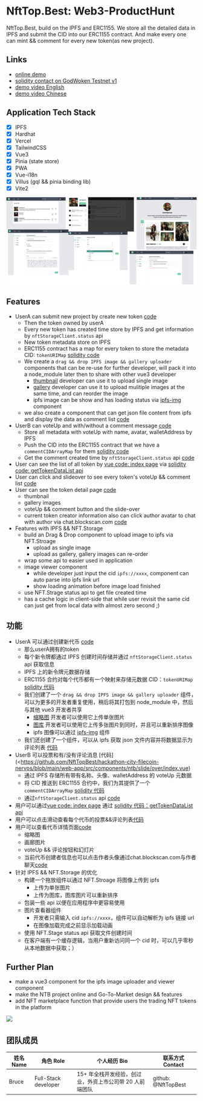 # NftTop.Best: Web3-ProductHunt

NftTop.Best, build on the IPFS and ERC1155.
We store all the detailed data in IPFS and submit the CID into our ERC1155 contract.
And make every one can mint && comment for every new token(as new project).

## Links

* [online demo](https://godwoken-testnet-v1.nfttop.best)
* [solidity contact on GodWoken Testnet v1](https://v1.betanet.gwscan.com/account/0xf6f3da45746f90d930b8affe792cdc22db7fa80ff42796e7265a32daf207fe29?search=0xe6903e124e5bdae8784674eb625f1c212efc789e)
* [demo video English](xxx)
* [demo video Chinese](yyy)

## Application Tech Stack

* [x] IPFS
* [x] Hardhat
* [x] Vercel
* [x] TailwindCSS
* [x] Vue3
* [x] Pinia (state store)
* [x] PWA
* [x] Vue-i18n
* [x] Villus (gql && pinia binding lib)
* [x] Vite2

<img src="./screenshot-1.png" />

## Features

* UserA can submit new project by create new token [code](https://github.com/NftTopBest/hackathon-city-filecoin-nervos/blob/main/web-app/src/pages/nfttop.best/submit.vue#L129)
  * Then the token owned by userA
  * Every new token has created time store by IPFS and get information by `nftStorageClient.status` api
  * New token metadata store on IPFS
  * ERC1155 contract has a map for every token to store the metadata CID: `tokenURIMap` [solidity code](https://github.com/NftTopBest/hackathon-city-filecoin-nervos/blob/main/solidity-contract/NFTList.sol#L45)
  * We create a `drag && drop IPFS image && gallery uploader` components that can be re-use for further developer, will pack it into a node_module later then to share with other vue3 developer
    * [thumbnail](https://github.com/NftTopBest/hackathon-city-filecoin-nervos/blob/main/web-app/src/components/FileUploader/thumbnail.vue) developer can use it to upload single image
    * [gallery](https://github.com/NftTopBest/hackathon-city-filecoin-nervos/blob/main/web-app/src/components/FileUploader/gallery.vue) developer can use it to upload mulitiple images at the same time, and can reorder the image
    * ipfs image can be show and has loading status via [ipfs-img](https://github.com/NftTopBest/hackathon-city-filecoin-nervos/blob/main/web-app/src/components/ipfs/img.vue) component
  * we also create a component that can get json file content from ipfs and display the data as comment list [code](https://github.com/NftTopBest/hackathon-city-filecoin-nervos/blob/main/web-app/src/components/ipfs/comments.vue)
* UserB can voteUp and with/without a comment message [code](https://github.com/NftTopBest/hackathon-city-filecoin-nervos/blob/main/web-app/src/components/ntb/slide/over/index.vue)
  * Store all metadata with voteUp with name, avatar, walletAddress by IPFS
  * Push the CID into the ERC1155 contract that we have a `commentCIDArrayMap` for them [solidity code](https://github.com/NftTopBest/hackathon-city-filecoin-nervos/blob/main/solidity-contract/NFTList.sol#L53)
  * Get the comment created time by `nftStorageClient.status` api [code](https://github.com/NftTopBest/hackathon-city-filecoin-nervos/blob/main/web-app/src/components/ipfs/comments.vue#L16)
* User can see the list of all token by [vue code: index page](https://github.com/NftTopBest/hackathon-city-filecoin-nervos/blob/main/web-app/src/pages/nfttop.best/index.vue#L34) via [solidity code: getTokenDataList api](https://github.com/NftTopBest/hackathon-city-filecoin-nervos/blob/main/solidity-contract/NFTList.sol#L60)
* User can click and slideover to see every token's voteUp && comment list [code](https://github.com/NftTopBest/hackathon-city-filecoin-nervos/blob/main/web-app/src/components/ntb/slide/over/index.vue)
* User can see the token detail page [code](https://github.com/NftTopBest/hackathon-city-filecoin-nervos/blob/main/web-app/src/pages/nfttop.best/%5BchainId%5D/%5BtokenId%5D.vue)
  * thumbnail
  * gallery images
  * voteUp && comment button and the slide-over
  * current token creator information also can click author avatar to chat with author via  chat.blockscan.com [code](https://github.com/NftTopBest/hackathon-city-filecoin-nervos/blob/main/web-app/src/pages/nfttop.best/%5BchainId%5D/%5BtokenId%5D.vue#L174)
* Features with IPFS && NFT.Storage
  * build an Drag & Drop component to upload image to ipfs via NFT.Stroage
    * upload as single image
    * upload as gallery, gallery images can re-order
  * wrap some api to easier used in application
  * image viewer component
    * while developer just input the cid `ipfs://xxxx`, component can auto parse into ipfs link url
    * show loading animation before image load finished
  * use NFT.Strage status api to get file created time
  * has a cache logic in client-side that while user revisit the same cid can just get from local data with almost zero second ;)

## 功能

* UserA 可以通过创建新代币 [code](https://github.com/NftTopBest/hackathon-city-filecoin-nervos/blob/main/web-app/src/pages/nfttop.best/submit.Vue#L129)
  * 那么userA拥有的token
  * 每个新令牌都通过 IPFS 创建时间存储并通过 `nftStorageClient.status` api 获取信息
  * IPFS 上的新令牌元数据存储
  * ERC1155 合约对每个代币都有一个映射来存储元数据 CID：`tokenURIMap` [solidity 代码](https://github.com/NftTopBest/hackathon-city-filecoin-nervos/blob/main/solidity-contract/NFTList.sol#L45)
  * 我们创建了一个 `drag && drop IPFS image && gallery uploader` 组件，可以为更多的开发者重复使用，稍后将其打包到 node_module 中，然后与其他 vue3 开发者共享
    * [缩略图](https://github.com/NftTopBest/hackathon-city-filecoin-nervos/blob/main/web-app/src/components/FileUploader/thumbnail.vue) 开发者可以使用它上传单张图片
    * [图库](https://github.com/NftTopBest/hackathon-city-filecoin-nervos/blob/main/web-app/src/components/FileUploader/gallery.vue) 开发者可以使用它上传多张图片到同时，并且可以重新排序图像
    * ipfs 图像可以通过 [ipfs-img](https://github.com/NftTopBest/hackathon-city-filecoin-nervos/blob/main/web-app/src/components/ipfs/img.vue) 组件
  * 我们还创建了一个组件，可以从 ipfs 获取 json 文件内容并将数据显示为评论列表 [代码](https://github.com/NftTopBest/hackathon-city-filecoin-nervos/blob/main/web-app/src/components/ipfs/comments.vue)
* UserB 可以投票和有/没有评论消息 [代码](<<https://github.com/NftTopBest/hackathon-city-filecoin-nervos/blob/main/web-app/src/components/ntb/slide/over/index.vue>)
  * 通过 IPFS 存储所有带有名称、头像、walletAddress 的 voteUp 元数据
  * 将 CID 推送到 ERC1155 合约中，我们为其提供了一个 `commentCIDArrayMap` [solidity 代码](https://github.com/NftTopBest/hackathon-city-filecoin-nervos/blob/main/solidity-contract/NFTList.溶胶#L53)
  * 通过`nftStorageClient.status` api [code](https://github.com/NftTopBest/hackathon-city-filecoin-nervos/blob/main/web-app/src/components/ipfs/comments获取评论创建时间.vue#L16)
* 用户可以通过[vue code: index page](https://github.com/NftTopBest/hackathon-city-filecoin-nervos/blob/main/web-app/src/pages/nfttop.best/index.vue#L34) 通过 [solidity 代码：getTokenDataList api](https://github.com/NftTopBest/hackathon-city-filecoin-nervos/blob/main/solidity-contract/NFTList.sol#L60)
* 用户可以点击滑动查看每个代币的投票&&评论列表[代码](https://github.com/NftTopBest/hackathon-city-filecoin-nervos/blob/main/web-app/src/components/ntb/滑动/over/index.vue)
* 用户可以查看代币详情页面[code](https://github.com/NftTopBest/hackathon-city-filecoin-nervos/blob/main/web-app/src/pages/nfttop.best/%5BchainId%5D/%5BtokenId%5D.vue)
  * 缩略图
  * 画廊图片
  * voteUp && 评论按钮和幻灯片
  * 当前代币创建者信息也可以点击作者头像通过chat.blockscan.com与作者聊天[code](https://github.com/NftTopBest/hackathon-city-filecoin-nervos/blob/main/web-app/src/pages/nfttop.best/%5BchainId%5D/%5BtokenId%5D.vue#L174)
* 针对 IPFS && NFT.Storage 的优化
  * 构建一个拖放组件以通过 NFT.Stroage 将图像上传到 ipfs
    * 上传为单张图片
    * 上传为图库，图库图片可以重新排序
  * 包装一些 api 以便在应用程序中更容易使用
  * 图片查看器组件
    * 开发者只需输入 cid `ipfs://xxxx`，组件可以自动解析为 ipfs 链接 url
    * 在图像加载完成之前显示加载动画
  * 使用 NFT.Stage status api 获取文件创建时间
  * 在客户端有一个缓存逻辑，当用户重新访问同一个 cid 时，可以几乎零秒从本地数据中获取；）

## Further Plan

* make a vue3 component for the ipfs image uploader and viewer component
* make the NTB project online and Go-To-Market design && features
* add NFT marketplace function that provide users the trading NFT tokens in the platform

<img src="./screenshot-2.png" />

## 团队成员

| 姓名 Name | 角色 Role     | 个人经历 Bio | 联系方式 Contact     |
| ---- | ------------------- | --- | ----------------------- |
|  Bruce | Full-Stack developer | 15+ 年全栈开发经验，创过业，外资上市公司带 20 人前端团队 | github: @NftTopBest |
